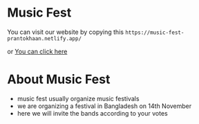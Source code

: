 # Music Fest

You can visit our website by copying this `https://music-fest-prantokhaan.netlify.app/`

or [You can click here](https://music-fest-prantokhaan.netlify.app/)

# About Music Fest
- music fest usually organize music festivals
- we are organizing a festival in Bangladesh on 14th November
- here we will invite the bands according to your votes
